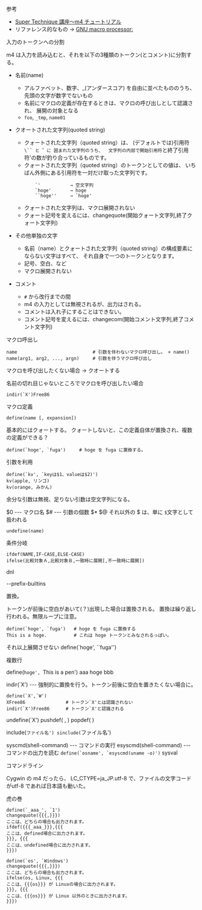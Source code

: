 参考
- [Super Technique 講座～m4 チュートリアル](http://www.nurs.or.jp/~sug/soft/super/m4.htm)
- リファレンス的なもの → [GNU macro processor:](http://www.bookshelf.jp/texi/m4/m4-ja.html)



入力のトークンへの分割

m4 は入力を読み込むと、それを以下の3種類のトークン(とコメント)に分割する。

- 名前(name)
    - アルファベット、数字、_(アンダースコア) を自由に並べたもののうち、先頭の文字が数字でないもの
    - 名前にマクロの定義が存在するときは、マクロの呼び出しとして認識され、 展開の対象となる
    - `foo`, `_tmp`, `name01`
- クオートされた文字列(quoted string)
    - クォートされた文字列（quoted string）は、 (デフォルトでは)引用符 `\`` と `'` に
      囲まれた文字列のうち、 
      文字列の内部で開始引用符`と終了引用符'の数が釣り合っているものです。 
    - クォートされた文字列（quoted string）のトークンとしての値は、 
      いちばん外側にある引用符を一対だけ取った文字列です。
      ```
          `'           → 空文字列
          `hoge'       → hoge
          ``hoge''     → `hoge'
      ```
    - クォートされた文字列は、マクロ展開されない
    - クォート記号を変えるには、changequote(開始クォート文字列,終了クォート文字列)
- その他単独の文字
    - 名前（name）とクォートされた文字列（quoted string）の構成要素にならない文字はすべて、
      それ自身で一つのトークンとなります。
    - 記号、空白、など
    - マクロ展開されない

- コメント
    - `#` から改行までの間
    - m4 の入力としては無視されるが、出力はされる。
    - コメントは入れ子にすることはできない。
    - コメント記号を変えるには、changecom(開始コメント文字列,終了コメント文字列)



マクロ呼出し

```
name                            # 引数を伴わないマクロ呼び出し。 × name()
name(arg1, arg2, ..., argn)     # 引数を伴うマクロ呼び出し
```

マクロを呼び出したくない場合 → クオートする

名前の切れ目じゃないところでマクロを呼び出したい場合 
```
indir(`X')Free86
```



マクロ定義

```
define(name [, expansion])
```

基本的にはクォートする。
クォートしないと、この定義自体が置換され、複数の定義ができる？
```
define(`hoge', `fuga')     # hoge を fuga に置換する。
```

引数を利用

```
define(`kv', `keyは$1、valueは$2)')
kv(apple, リンゴ)
kv(orange, みかん)
```

余分な引数は無視、足りない引数は空文字列になる。


$0 --- マクロ名
$# --- 引数の個数
$*
$@
それ以外の $ は、単に `$`文字として扱われる


```
undefine(name)
```


条件分岐


```
ifdef(NAME,IF-CASE,ELSE-CASE)
ifelse(比較対象Ａ,比較対象Ｂ,一致時に展開[,不一致時に展開])
```





dnl

--prefix-builtins


置換。 

トークンが前後に空白があいて(？)出現した場合は置換される。
置換は繰り返し行われる。無限ループに注意。






```
define(`hoge', `fuga')   # hoge を fuga に置換する
This is a hoge.          # これは hoge トークンとみなされるっぽい。
```

それ以上展開させない
define(`hoge', ``fuga'')

複数行

define(`hoge', `This
is
a
pen')
aaa hoge bbb


indir(`X')  --- 強制的に置換を行う。トークン前後に空白を置きたくない場合に。

```
define(`X',`W')
XFree86               # トークン`X'とは認識されない
indir(`X')Free86      # トークン`X'と認識される
```






undefine(`X')
pushdef( , )
popdef( )

include(`ファイル名')
sinclude(`ファイル名')



	

syscmd(shell-command)  --- コマンドの実行
esyscmd(shell-command)  --- コマンドの出力を読む
    ```
    define(`osname', `esyscmd(uname -o)')
    ```
sysval


コマンドライン




Cygwin の m4 だったら、
LC_CTYPE=ja_JP.utf-8 で、ファイルの文字コードがutf-8 であれば日本語も動いた。






虎の巻

```
define(`_aaa_', `1')
changequote({{{,}}})
ここは、どちらの場合も出力されます。
ifdef({{{_aaa_}}},{{{
ここは、defined場合に出力されます。
}}}, {{{
ここは、undefined場合に出力されます。
}}})
```

```
define(`os', `Windows')
changequote({{{,}}})
ここは、どちらの場合も出力されます。
ifelse(os, Linux, {{{
ここは、{{{os}}} が Linuxの場合に出力されます。
}}}, {{{
ここは、{{{os}}} が Linux 以外のときに出力されます。
}}})
```

